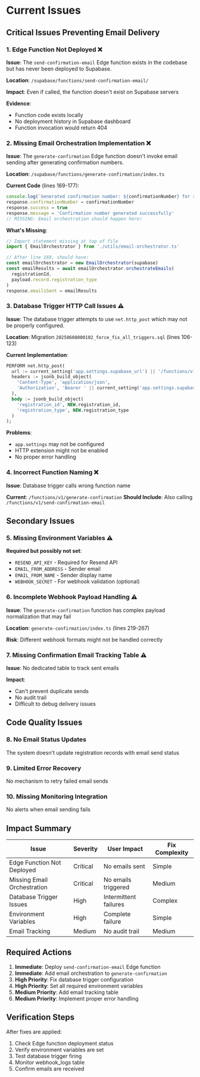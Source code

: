 # Current Issues

## Critical Issues Preventing Email Delivery

### 1. Edge Function Not Deployed ❌
**Issue**: The `send-confirmation-email` Edge function exists in the codebase but has never been deployed to Supabase.

**Location**: `/supabase/functions/send-confirmation-email/`

**Impact**: Even if called, the function doesn't exist on Supabase servers

**Evidence**:
- Function code exists locally
- No deployment history in Supabase dashboard
- Function invocation would return 404

### 2. Missing Email Orchestration Implementation ❌
**Issue**: The `generate-confirmation` Edge function doesn't invoke email sending after generating confirmation numbers.

**Location**: `/supabase/functions/generate-confirmation/index.ts`

**Current Code** (lines 169-177):
```typescript
console.log(`Generated confirmation number: ${confirmationNumber} for registration: ${registrationId}`)
response.confirmationNumber = confirmationNumber
response.success = true
response.message = 'Confirmation number generated successfully'
// MISSING: Email orchestration should happen here!
```

**What's Missing**:
```typescript
// Import statement missing at top of file
import { EmailOrchestrator } from './utils/email-orchestrator.ts'

// After line 169, should have:
const emailOrchestrator = new EmailOrchestrator(supabase)
const emailResults = await emailOrchestrator.orchestrateEmails(
  registrationId, 
  payload.record.registration_type
)
response.emailsSent = emailResults
```

### 3. Database Trigger HTTP Call Issues ⚠️
**Issue**: The database trigger attempts to use `net.http_post` which may not be properly configured.

**Location**: Migration `20250608000102_force_fix_all_triggers.sql` (lines 106-123)

**Current Implementation**:
```sql
PERFORM net.http_post(
  url := current_setting('app.settings.supabase_url') || '/functions/v1/generate-confirmation',
  headers := jsonb_build_object(
    'Content-Type', 'application/json',
    'Authorization', 'Bearer ' || current_setting('app.settings.supabase_service_role_key')
  ),
  body := jsonb_build_object(
    'registration_id', NEW.registration_id,
    'registration_type', NEW.registration_type
  )
);
```

**Problems**:
- `app.settings` may not be configured
- HTTP extension might not be enabled
- No proper error handling

### 4. Incorrect Function Naming ❌
**Issue**: Database trigger calls wrong function name

**Current**: `/functions/v1/generate-confirmation`
**Should Include**: Also calling `/functions/v1/send-confirmation-email`

## Secondary Issues

### 5. Missing Environment Variables ⚠️
**Required but possibly not set**:
- `RESEND_API_KEY` - Required for Resend API
- `EMAIL_FROM_ADDRESS` - Sender email
- `EMAIL_FROM_NAME` - Sender display name
- `WEBHOOK_SECRET` - For webhook validation (optional)

### 6. Incomplete Webhook Payload Handling ⚠️
**Issue**: The `generate-confirmation` function has complex payload normalization that may fail

**Location**: `generate-confirmation/index.ts` (lines 219-267)

**Risk**: Different webhook formats might not be handled correctly

### 7. Missing Confirmation Email Tracking Table ⚠️
**Issue**: No dedicated table to track sent emails

**Impact**: 
- Can't prevent duplicate sends
- No audit trail
- Difficult to debug delivery issues

## Code Quality Issues

### 8. No Email Status Updates
The system doesn't update registration records with email send status

### 9. Limited Error Recovery
No mechanism to retry failed email sends

### 10. Missing Monitoring Integration
No alerts when email sending fails

## Impact Summary

| Issue | Severity | User Impact | Fix Complexity |
|-------|----------|-------------|----------------|
| Edge Function Not Deployed | Critical | No emails sent | Simple |
| Missing Email Orchestration | Critical | No emails triggered | Medium |
| Database Trigger Issues | High | Intermittent failures | Complex |
| Environment Variables | High | Complete failure | Simple |
| Email Tracking | Medium | No audit trail | Medium |

## Required Actions

1. **Immediate**: Deploy `send-confirmation-email` Edge function
2. **Immediate**: Add email orchestration to `generate-confirmation`
3. **High Priority**: Fix database trigger configuration
4. **High Priority**: Set all required environment variables
5. **Medium Priority**: Add email tracking table
6. **Medium Priority**: Implement proper error handling

## Verification Steps

After fixes are applied:
1. Check Edge function deployment status
2. Verify environment variables are set
3. Test database trigger firing
4. Monitor webhook_logs table
5. Confirm emails are received